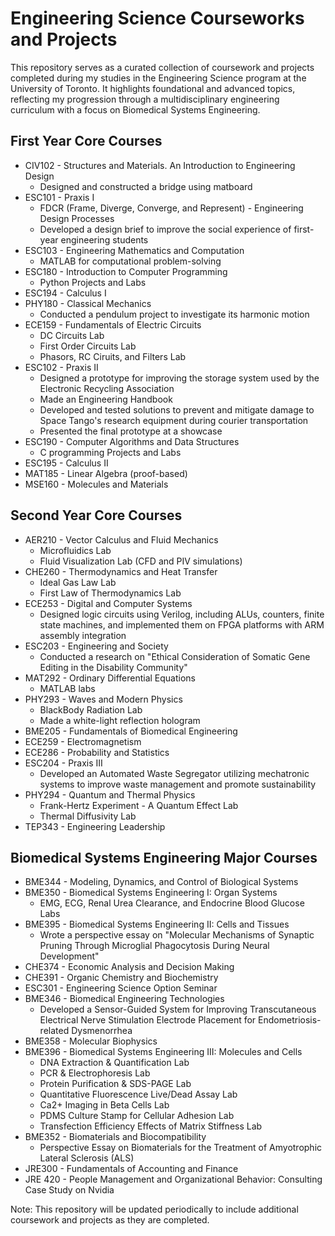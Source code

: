 # Engineering Science Courseworks and Projects
This repository serves as a curated collection of coursework and projects completed during my studies in the Engineering Science program at the University of Toronto. It highlights foundational and advanced topics, reflecting my progression through a multidisciplinary engineering curriculum with a focus on Biomedical Systems Engineering.

## First Year Core Courses
* CIV102 - Structures and Materials. An Introduction to Engineering Design
  * Designed and constructed a bridge using matboard
* ESC101 - Praxis I
  * FDCR (Frame, Diverge, Converge, and Represent) - Engineering Design Processes
  * Developed a design brief to improve the social experience of first-year engineering students
* ESC103 - Engineering Mathematics and Computation
  * MATLAB for computational problem-solving
* ESC180 - Introduction to Computer Programming
  * Python Projects and Labs
* ESC194 - Calculus I
* PHY180 - Classical Mechanics
  * Conducted a pendulum project to investigate its harmonic motion
* ECE159 - Fundamentals of Electric Circuits
  * DC Circuits Lab
  * First Order Circuits Lab
  * Phasors, RC Ciruits, and Filters Lab
* ESC102 - Praxis II
  * Designed a prototype for improving the storage system used by the Electronic Recycling Association
  * Made an Engineering Handbook
  * Developed and tested solutions to prevent and mitigate damage to Space Tango's research equipment during courier transportation
  * Presented the final prototype at a showcase
* ESC190 - Computer Algorithms and Data Structures
  * C programming Projects and Labs
* ESC195 - Calculus II
* MAT185 - Linear Algebra (proof-based)
* MSE160 - Molecules and Materials

## Second Year Core Courses
* AER210 - Vector Calculus and Fluid Mechanics
  * Microfluidics Lab
  * Fluid Visualization Lab (CFD and PIV simulations)
* CHE260 - Thermodynamics and Heat Transfer
  * Ideal Gas Law Lab
  * First Law of Thermodynamics Lab
* ECE253 - Digital and Computer Systems
  * Designed logic circuits using Verilog, including ALUs, counters, finite state machines, and implemented them on FPGA platforms with ARM assembly integration
* ESC203 - Engineering and Society
  * Conducted a research on "Ethical Consideration of Somatic Gene Editing in the Disability Community"
* MAT292 - Ordinary Differential Equations
  * MATLAB labs
* PHY293 - Waves and Modern Physics
  * BlackBody Radiation Lab
  * Made a white-light reflection hologram
* BME205 - Fundamentals of Biomedical Engineering
* ECE259 - Electromagnetism
* ECE286 - Probability and Statistics
* ESC204 - Praxis III
  * Developed an Automated Waste Segregator utilizing mechatronic systems to improve waste management and promote sustainability
* PHY294 - Quantum and Thermal Physics
  * Frank-Hertz Experiment - A Quantum Effect Lab
  * Thermal Diffusivity Lab
* TEP343 - Engineering Leadership

## Biomedical Systems Engineering Major Courses
* BME344 - Modeling, Dynamics, and Control of Biological Systems
* BME350 - Biomedical Systems Engineering I: Organ Systems
  * EMG, ECG, Renal Urea Clearance, and Endocrine Blood Glucose Labs
* BME395 - Biomedical Systems Engineering II: Cells and Tissues
  * Wrote a perspective essay on "Molecular Mechanisms of Synaptic Pruning Through Microglial Phagocytosis During Neural Development"
* CHE374 - Economic Analysis and Decision Making
* CHE391 - Organic Chemistry and Biochemistry
* ESC301 - Engineering Science Option Seminar
* BME346 - Biomedical Engineering Technologies
  * Developed a Sensor-Guided System for Improving Transcutaneous Electrical Nerve Stimulation Electrode Placement for Endometriosis-related Dysmenorrhea 
* BME358 - Molecular Biophysics
* BME396 - Biomedical Systems Engineering III: Molecules and Cells
  * DNA Extraction & Quantification Lab
  * PCR & Electrophoresis Lab
  * Protein Purification & SDS-PAGE Lab
  * Quantitative Fluorescence Live/Dead Assay Lab
  * Ca2+ Imaging in Beta Cells Lab
  * PDMS Culture Stamp for Cellular Adhesion Lab
  * Transfection Efficiency Effects of Matrix Stiffness Lab
* BME352 - Biomaterials and Biocompatibility
  * Perspective Essay on Biomaterials for the Treatment of Amyotrophic Lateral Sclerosis (ALS)
* JRE300 - Fundamentals of Accounting and Finance
* JRE 420 - People Management and Organizational Behavior: Consulting Case Study on Nvidia


Note: This repository will be updated periodically to include additional coursework and projects as they are completed.
    
